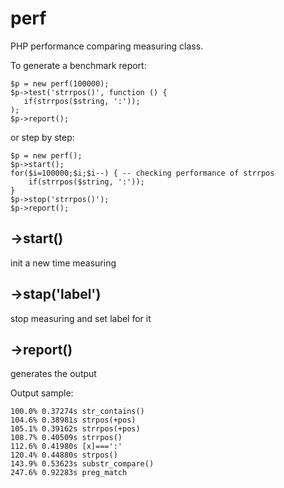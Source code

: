 # perf
PHP performance comparing measuring class.

To generate a benchmark report:

    $p = new perf(100000);
    $p->test('strrpos()', function () {
       if(strrpos($string, ':'));
    );
    $p->report();

or step by step:

    $p = new perf();
    $p->start();
    for($i=100000;$i;$i--) { -- checking performance of strrpos
        if(strrpos($string, ':'));
    }
    $p->stop('strrpos()');
    $p->report();


## ->start() 
init a new time measuring

## ->stap('label')
stop measuring and set label for it

## ->report()
generates the output

Output sample:

    100.0% 0.37274s str_contains()
    104.6% 0.38981s strpos(+pos)
    105.1% 0.39162s strrpos(+pos)
    108.7% 0.40509s strrpos()
    112.6% 0.41980s [x]===':'
    120.4% 0.44880s strpos()
    143.9% 0.53623s substr_compare()
    247.6% 0.92283s preg_match
